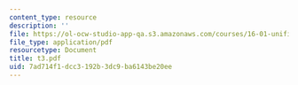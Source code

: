 ```yaml
---
content_type: resource
description: ''
file: https://ol-ocw-studio-app-qa.s3.amazonaws.com/courses/16-01-unified-engineering-i-ii-iii-iv-fall-2005-spring-2006/7ad714f1dcc3192b3dc9ba6143be20ee_t3.pdf
file_type: application/pdf
resourcetype: Document
title: t3.pdf
uid: 7ad714f1-dcc3-192b-3dc9-ba6143be20ee
---
```

